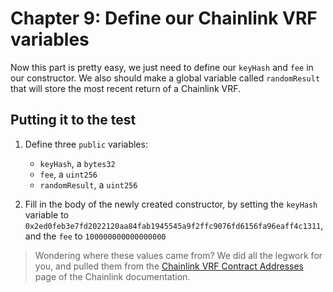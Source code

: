 # Chapter 9: Define our Chainlink VRF variables

Now this part is pretty easy, we just need to define our `keyHash` and `fee` in our constructor. We also should make a global variable called `randomResult` that will store the most recent return of a Chainlink VRF.

## Putting it to the test

1.  Define three `public` variables:

    - `keyHash`, a `bytes32`
    - `fee`, a `uint256`
    - `randomResult`, a `uint256`

2.  Fill in the body of the newly created constructor, by setting the `keyHash` variable to `0x2ed0feb3e7fd2022120aa84fab1945545a9f2ffc9076fd6156fa96eaff4c1311`, and the `fee` to `100000000000000000`

> Wondering where these values came from? We did all the legwork for you, and pulled them from the [Chainlink VRF Contract Addresses](https://docs.chain.link/docs/vrf-contracts/#rinkeby) page of the Chainlink documentation.
